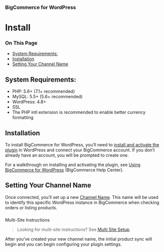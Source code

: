<div><h3 class="sub-docs-type" id="bigcommerce-for-wordpress">BigCommerce for WordPress</h3>

# Install

<div class="otp" id="no-index">

### On This Page
- [System Requirements:](#system-requirements)
- [Installation](#installation)
- [Setting Your Channel Name](#setting-your-channel-name)

</div>

## System Requirements:

* PHP: 5.6+ (7.1+ recommended)
* MySQL: 5.5+ (5.6+ recommended)
* WordPress: 4.8+
* SSL
* The PHP intl extension is recommended to enable better currency formatting

## Installation

To install BigCommerce for WordPress, you’ll need to [install and activate the plugin](https://wordpress.org/plugins/bigcommerce/) in WordPress and connect your BigCommerce account. If you don’t already have an account, you will be prompted to create one. 

For a walkthrough on installing and activating the plugin, see [Using BigCommerce for WordPress](https://support.bigcommerce.com/s/article/BigCommerce-for-WordPress#installation) (BigCommerce Help Center).

## Setting Your Channel Name

Once connected, you’ll set up a new [Channel Name](https://support.bigcommerce.com/s/article/BigCommerce-for-WordPress#channel). This name will be used to identify this specific WordPress instance in BigCommerce when checking orders or listing products.

<div class="HubBlock--callout">
<div class="CalloutBlock--info">
<div class="HubBlock-content">
    
<!-- theme: info -->

### 
Multi-Site Instructions 
> Looking for multi-site instructions? See [Multi Site Setup](/bigcommerce-for-wordpress/setup/multi-site).

</div>
</div>
</div>

After you’ve created your new channel name, the initial product sync will begin and you can begin configuring your plugin settings.

